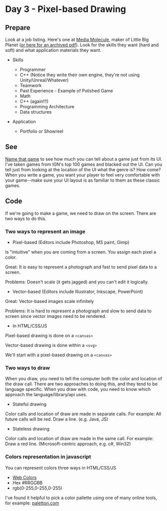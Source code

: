 # Day 3 - Pixel-based Drawing

## Prepare

Look at a job listing. Here's one at [Media Molecule](https://www.mediamolecule.com/jobs/), maker of Little Big Planet ([or here for an archived pdf](./MediaMoleculeJobPosting.pdf)). Look for the skills they want (hard and soft) and what application materials they want.

- Skills
  - Programmer
  - C++ (Notice they write their own engine, they're not using Unity/Unreal/Whatever)
  - Teamwork
  - Past Experience - Example of Polished Game
  - Math
  - C++ (again!!!)
  - Programming Architecture
  - Data structures

- Application
  - Portfolio or Showreel



## See

[Name that game](https://github.com/CS2510/games/blob/master/NameThatGame.pptx) to see how much you can tell about a game just from its UI. I've taken games from IGN's top 100 games and blacked out the UI. Can you tell just from looking at the location of the UI what the genre is? How come? When you write a game, you want your player to feel very comfortable with your game--make sure your UI layout is as familiar to them as these classic games.

## Code

If we're going to make a game, we need to draw on the screen. There are two ways to do this.

### Two ways to represent an image

- Pixel-based (Editors include Photoshop, MS paint, Gimp)

Is "intuitive" when you are coming from a screen. You assign each pixel a color.

Great: It is easy to represent a photograph and fast to send pixel data to a screen.

Problems: Doesn't scale (it gets jagged) and you can't edit it logically.

- Vector-based (Editors include Illustrator, Inkscape, PowerPoint)

Great: Vector-based images scale infinitely

Problems: It is hard to represent a photograph and slow to send data to screen since vector images  need to be rendered.

- In HTML/CSS/JS

Pixel-based drawing is done on a `<canvas>`

Vector-based drawing is done within a `<svg>`

We'll start with a pixel-based drawing on a `<canvas>`

### Two ways to draw

When you draw, you need to tell the computer both the color and location of the draw call. There are two approaches to doing this, and they tend to be language specific. When you draw with code, you need to know which approach the language/library/api uses.


- Stateful drawing 

Color calls and location of draw are made in separate calls. For example: All future calls will be red. Draw a line. (e.g. Java, JS)

- Stateless drawing

Color calls and location of draw are made in the same call. For example: Draw a red line. (Microsoft-centric approach, e.g. c#, Win32)

### Colors representation in javascript

You can represent colors three ways in HTML/CSS/JS

- [Web Colors](https://en.wikipedia.org/wiki/Web_colors)
- Hex #RRGGBB
- rgb(0-255,0-255,0-255)

I've found it helpful to pick a color pallette using one of many online tools, for example: [paletton.com](http://paletton.com)
